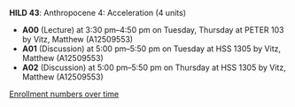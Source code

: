 **HILD 43**: Anthropocene 4: Acceleration (4 units)

- **A00** (Lecture) at 3:30 pm–4:50 pm on Tuesday, Thursday at PETER 103 by Vitz, Matthew (A12509553)
- **A01** (Discussion) at 5:00 pm–5:50 pm on Tuesday at HSS 1305 by Vitz, Matthew (A12509553)
- **A02** (Discussion) at 5:00 pm–5:50 pm on Thursday at HSS 1305 by Vitz, Matthew (A12509553)

[Enrollment numbers over time](./HILD43.tsv)
